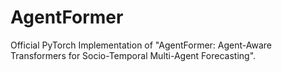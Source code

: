 # AgentFormer
Official PyTorch Implementation of "AgentFormer: Agent-Aware Transformers for Socio-Temporal Multi-Agent Forecasting".
